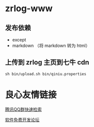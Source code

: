 # zrlog-www

## 发布依赖

- except
- markdown （将 markdown 转为 html）

## 上传到 zrlog 主页到七牛 cdn

`sh bin/upload.sh bin/qiniu.properties`

 # 良心友情链接

[腾讯QQ群快速检索](http://u.720life.cn/s/8cf73f7c)

[软件免费开发论坛](http://u.720life.cn/s/bbb01dc0)